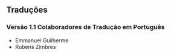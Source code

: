 ## Traduções

### Versão 1.1 Colaboradores de Tradução em Português

- Emmanuel Guilherme
- Rubens Zimbres

